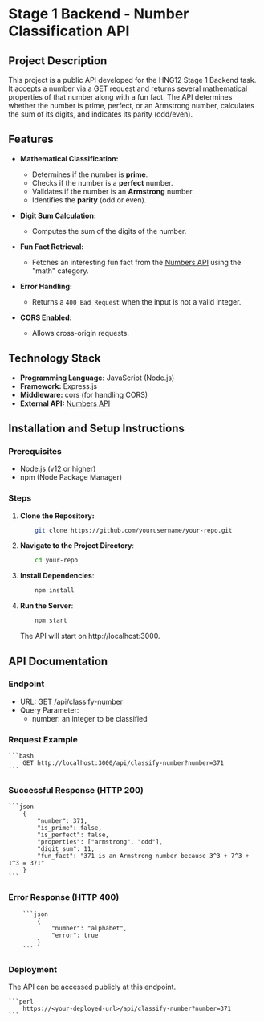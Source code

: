 # Stage 1 Backend - Number Classification API

## Project Description

This project is a public API developed for the HNG12 Stage 1 Backend task. It accepts a number via a GET request and returns several mathematical properties of that number along with a fun fact. The API determines whether the number is prime, perfect, or an Armstrong number, calculates the sum of its digits, and indicates its parity (odd/even).

## Features

- **Mathematical Classification:**  
  - Determines if the number is **prime**.
  - Checks if the number is a **perfect** number.
  - Validates if the number is an **Armstrong** number.
  - Identifies the **parity** (odd or even).

- **Digit Sum Calculation:**  
  - Computes the sum of the digits of the number.

- **Fun Fact Retrieval:**  
  - Fetches an interesting fun fact from the [Numbers API](http://numbersapi.com) using the "math" category.

- **Error Handling:**  
  - Returns a `400 Bad Request` when the input is not a valid integer.

- **CORS Enabled:**  
  - Allows cross-origin requests.

## Technology Stack

- **Programming Language:** JavaScript (Node.js)
- **Framework:** Express.js
- **Middleware:** cors (for handling CORS)
- **External API:** [Numbers API](http://numbersapi.com)

## Installation and Setup Instructions

### Prerequisites
- Node.js (v12 or higher)
- npm (Node Package Manager)

### Steps
1. **Clone the Repository:**
    ```bash
        git clone https://github.com/yourusername/your-repo.git
    ```

2. **Navigate to the Project Directory**:
    ```bash
        cd your-repo
    ```

3. **Install Dependencies**:
    ```bash
        npm install
    ```

4. **Run the Server**:
    ```bash
        npm start
    ```

    The API will start on http://localhost:3000.

## API Documentation

### Endpoint

- URL: GET /api/classify-number
- Query Parameter:
    - number: an integer to be classified

### Request Example
    ```bash
        GET http://localhost:3000/api/classify-number?number=371
    ```

### Successful Response (HTTP 200)

    ```json
        {
            "number": 371,
            "is_prime": false,
            "is_perfect": false,
            "properties": ["armstrong", "odd"],
            "digit_sum": 11,
            "fun_fact": "371 is an Armstrong number because 3^3 + 7^3 + 1^3 = 371"
        }
    ```

### Error Response (HTTP 400)

        ```json
            {
                "number": "alphabet",
                "error": true
            }
        ```

### Deployment

The API can be accessed publicly at this endpoint. 

    ```perl
        https://<your-deployed-url>/api/classify-number?number=371
    ```